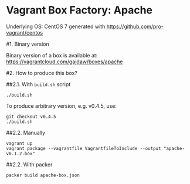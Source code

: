 Vagrant Box Factory: Apache
===========================

Underlying OS: CentOS 7 generated with https://github.com/pro-vagrant/centos

#1. Binary version

Binary version of a box is available at:
https://vagrantcloud.com/gajdaw/boxes/apache

#2. How to produce this box?

##2.1. With `build.sh` script

    ./build.sh

To produce arbitrary version, e.g. v0.4.5, use:

    git checkout v0.4.5
    ./build.sh

##2.2. Manually

    vagrant up
    vagrant package --vagrantfile VagrantfileToInclude --output "apache-v0.1.2.box"

##2.2. With packer

    packer build apache-box.json
